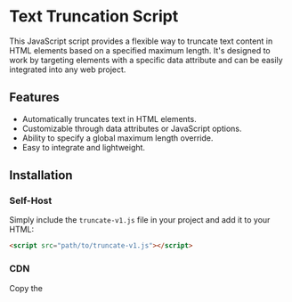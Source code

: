 # Text Truncation Script

This JavaScript script provides a flexible way to truncate text content in HTML elements based on a specified maximum length. It's designed to work by targeting elements with a specific data attribute and can be easily integrated into any web project.

## Features

- Automatically truncates text in HTML elements.
- Customizable through data attributes or JavaScript options.
- Ability to specify a global maximum length override.
- Easy to integrate and lightweight.

## Installation
### Self-Host
Simply include the `truncate-v1.js` file in your project and add it to your HTML:
```html
<script src="path/to/truncate-v1.js"></script>
```
### CDN
Copy the <script> and paste into the <head> of your page
```html
<script src="https://cdn.jsdelivr.net/gh/reduxdesign/truncate@e4bd3164b4edb7ca4925bc9336c907b282e44c17/truncate-v1.js"></script>
```

## Usage
### Basic Usage
To use the script with default settings, add the truncate-text attribute to your HTML elements and set the max-characters as the value:
```html
<p truncate-text="100">This is a long paragraph that will be truncated after 100 characters...</p>
```
In your JavaScript, call the truncateText function without any parameters:
```javascript
truncateText();
```

### Advanced Usage
You can customize the behavior by passing options when calling truncateText:
```javascript
// Custom attribute name and maximum length override
truncateText({ attributeName: 'data-custom-truncate', maxLengthOverride: 120 });
```

### Options
- **attributeName** (string): The attribute name to target elements for truncation (default: 'truncate-text').
- **maxLengthOverride** (number): A global maximum length to override individual element settings (default: null).

## Contributing
Contributions to this project are welcome! Please fork the repository and submit a pull request with your changes.

## License
This project is licensed under the MIT License.
